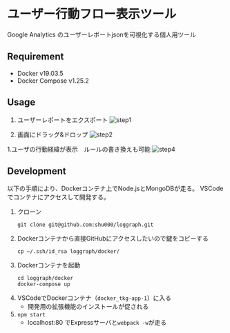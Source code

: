 ユーザー行動フロー表示ツール
====

Google Analytics のユーザーレポートjsonを可視化する個人用ツール

## Requirement
- Docker v19.03.5
- Docker Compose v1.25.2

## Usage
1. ユーザーレポートをエクスポート
![step1](https://user-images.githubusercontent.com/8524631/75248610-d0469480-5817-11ea-9992-f7f7ff3b725d.png)

1. 画面にドラッグ&ドロップ
![step2](https://user-images.githubusercontent.com/8524631/75248647-e2c0ce00-5817-11ea-94eb-29a97ff189da.png)

1.ユーザの行動経緯が表示　ルールの書き換えも可能
![step4](https://user-images.githubusercontent.com/8524631/75248673-eb190900-5817-11ea-8286-707d6b46c718.png)

## Development
以下の手順により、Dockerコンテナ上でNode.jsとMongoDBが走る。
VSCodeでコンテナにアクセスして開発する。

1. クローン
    ```
    git clone git@github.com:shu000/loggraph.git
    ```
1. Dockerコンテナから直接GitHubにアクセスしたいので鍵をコピーする
    ```
    cp ~/.ssh/id_rsa loggraph/docker/
    ```
1. Dockerコンテナを起動
    ```
    cd loggraph/docker
    docker-compose up
    ```
1. VSCodeでDockerコンテナ（`docker_tkg-app-1`）に入る
    - 開発用の拡張機能のインストールが促される
1. `npm start`
    - localhost:80 でExpressサーバと`webpack -w`が走る
